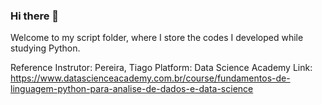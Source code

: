 ### Hi there 👋

Welcome to my script folder, where I store the codes I developed while studying Python.

Reference Instrutor: Pereira, Tiago Platform: Data Science Academy Link: https://www.datascienceacademy.com.br/course/fundamentos-de-linguagem-python-para-analise-de-dados-e-data-science

<!--
**DiasMelissa/DiasMelissa** is a ✨ _special_ ✨ repository because its `README.md` (this file) appears on your GitHub profile.

Here are some ideas to get you started:

- 🔭 I’m currently master student at University of São Paulo.
- 🌱 I’m currently learning python.
- 👯 I’m looking to collaborate on meteorology.
- 🤔 I’m looking for help with python.
- 💬 Ask me about ...
- 📫 How to reach me: ...
- 😄 Pronouns: ...
- ⚡ Fun fact: ...
-->

